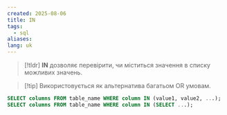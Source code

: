 ```yaml
---
created: 2025-08-06
title: IN
tags:
  - sql
aliases: 
lang: uk
---
```

> [!tldr]
> **IN** дозволяє перевірити, чи міститься значення в списку можливих значень.

> [!tip] Використовується як альтернатива багатьом OR умовам.

```sql
SELECT columns FROM table_name WHERE column IN (value1, value2, ...);
SELECT columns FROM table_name WHERE column IN (SELECT ...);
```